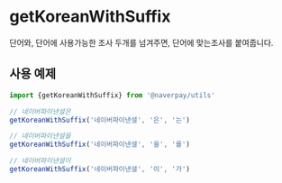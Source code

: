 # getKoreanWithSuffix

단어와, 단어에 사용가능한 조사 두개를 넘겨주면, 단어에 맞는조사를 붙여줍니다.

## 사용 예제

```typescript
import {getKoreanWithSuffix} from '@naverpay/utils'

// 네이버파이낸셜은
getKoreanWithSuffix('네이버파이낸셜', '은', '는')

// 네이버파이낸셜을
getKoreanWithSuffix('네이버파이낸셜', '을', '를')

// 네이버파이낸셜이
getKoreanWithSuffix('네이버파이낸셜', '이', '가')
```
